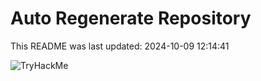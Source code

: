 # Auto Regenerate Repository

This README was last updated: 2024-10-09 12:14:41

 ![TryHackMe](https://tryhackme.com/badge/533634)